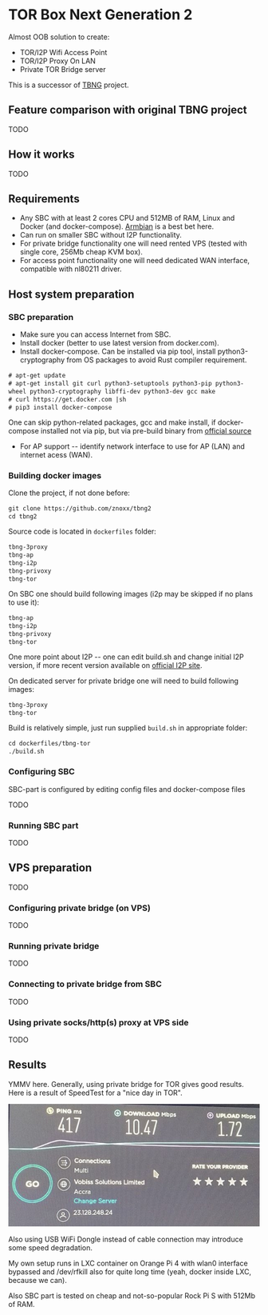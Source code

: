 # TOR Box Next Generation 2
Almost OOB solution to create:
* TOR/I2P Wifi Access Point
* TOR/I2P Proxy On LAN
* Private TOR Bridge server

This is a successor of [TBNG](https://github.com/znoxx/tbng) project.

## Feature comparison with original TBNG project

TODO

## How it works

TODO

## Requirements

* Any SBC with at least 2 cores CPU and 512MB of RAM, Linux and Docker (and docker-compose). [Armbian](https://armbian.com) is a best bet here.
* Can run on smaller SBC without I2P functionality.
* For private bridge functionality one will need rented VPS (tested with single core, 256Mb cheap KVM box).
* For access point functionality one will need dedicated WAN interface, compatible with nl80211 driver.

## Host system preparation

### SBC preparation

* Make sure you can access Internet from SBC.
* Install docker (better to use latest version from docker.com).
* Install docker-compose. Can be installed via pip tool, install python3-cryptography from OS packages to avoid Rust compiler requirement.

```
# apt-get update
# apt-get install git curl python3-setuptools python3-pip python3-wheel python3-cryptography libffi-dev python3-dev gcc make
# curl https://get.docker.com |sh
# pip3 install docker-compose
```
One can skip python-related packages, gcc and make install, if docker-compose installed not via pip, but via pre-build binary from [official source](https://github.com/docker/compose)

* For AP support -- identify network interface to use for AP (LAN) and internet acess (WAN). 

### Building docker images

Clone the project, if not done before:
```
git clone https://github.com/znoxx/tbng2
cd tbng2
```
Source code is located in `dockerfiles` folder:

```
tbng-3proxy
tbng-ap
tbng-i2p
tbng-privoxy
tbng-tor
```
On SBC one should build following images (i2p may be skipped if no plans to use it):
```
tbng-ap
tbng-i2p
tbng-privoxy
tbng-tor
```
One more point about I2P -- one can edit build.sh and change initial I2P version, if more recent version available on [official I2P site](https://geti2p.net/).

On dedicated server for private bridge one will need to build following images:
```
tbng-3proxy
tbng-tor
```

Build is relatively simple, just run supplied `build.sh` in appropriate folder:

```
cd dockerfiles/tbng-tor
./build.sh
```

### Configuring SBC
SBC-part is configured by editing config files and docker-compose files

TODO
### Running SBC part
TODO

## VPS preparation
TODO

### Configuring private bridge (on VPS)
TODO

### Running private bridge
TODO

### Connecting to private bridge from SBC 
TODO

### Using private socks/http(s) proxy at VPS side
TODO

## Results

YMMV here. Generally, using private bridge for TOR gives good results. Here is a result of SpeedTest for a "nice day in TOR".

![result](result.jpg)

Also using USB WiFi Dongle instead of cable connection may introduce some speed degradation.

My own setup runs in LXC container on Orange Pi 4 with wlan0 interface bypassed and /dev/rfkill also for quite long time (yeah, docker inside LXC, because we can).

Also SBC part is tested on cheap and not-so-popular Rock Pi S with 512Mb of RAM.




